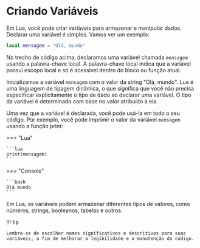 # Criando Variáveis

Em Lua, você pode criar variáveis para armazenar e manipular dados.
Declarar uma variável é simples. Vamos ver um exemplo:

```lua
local mensagem = "Olá, mundo"
```

No trecho de código acima, declaramos uma variável chamada `mensagem` usando a
palavra-chave local. A palavra-chave local indica que a variável possui
escopo local e só é acessível dentro do bloco ou função atual.

Inicializamos a variável `mensagem` com o valor da string "Olá, mundo". Lua é uma
linguagem de tipagem dinâmica, o que significa que você não precisa
especificar explicitamente o tipo de dado ao declarar uma variável.
O tipo da variável é determinado com base no valor atribuído a ela.

Uma vez que a variável é declarada, você pode usá-la em todo o seu código.
Por exemplo, você pode imprimir o valor da variável `mensagem` usando a função print:

=== "Lua"

    ```lua
    print(mensagem)
    ```

=== "Console"

    ```bash
    Olá mundo
    ```

Em Lua, as variáveis podem armazenar diferentes tipos de valores, como
números, strings, booleanos, tabelas e outros.

!!! tip

    Lembre-se de escolher nomes significativos e descritivos para suas
    variáveis, a fim de melhorar a legibilidade e a manutenção do código.
